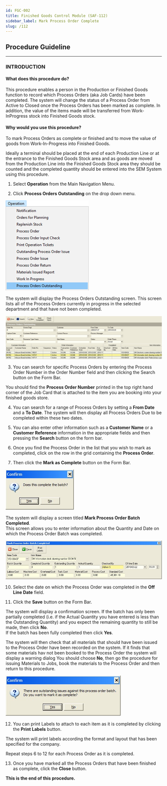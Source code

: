 ```yaml
---
id: FGC-002
title: Finished Goods Control Module (SAF-112)
sidebar_label: Mark Process Order Complete
slug: /112
---
```


## Procedure Guideline
___  
### INTRODUCTION

#### What does this procedure do?  

This procedure enables a person in the Production or Finished Goods
function to record which Process Orders (aka Job Cards) have been
completed. The system will change the status of a Process Order from
Active to Closed once the Process Orders has been marked as complete.
In addition, the value of the items made will be transferred from
Work-InProgress stock into Finished Goods stock.  

#### Why would you use this procedure?  

To mark Process Orders as complete or finished and to move the value
of goods from Work-In-Progress into Finished Goods.  

Ideally a terminal should be placed at the end of each Production Line
or at the entrance to the Finished Goods Stock area and as goods are
moved from the Production Line into the Finished Goods Stock area they
should be counted and the completed quantity should be entered into
the SEM System using this procedure.  

1.  Select **Operation** from the Main Navigation Menu.

2.  Click **Process Orders Outstanding** on the drop down menu.
	
![](../static/img/docs/FGC-002/image1.jpg)  	

The system will display the Process Orders Outstanding screen. This
screen lists all of the Process Orders currently in progress in the
selected department and that have not been completed.  
	
![](../static/img/docs/FGC-002/image3.png)  	

3.  You can search for specific Process Orders by entering the Process
    Order Number in the Order Number field and then clicking the Search
    button on the Form Bar.  

You should find the **Process Order Number** printed in the top right hand
corner of the Job Card that is attached to the item you are booking
into your finished goods store.  

4.  You can search for a range of Process Orders by setting a **From Date**
    and a **To Date**. The system will then display all Process Orders Due
    to be completed within these two dates.  

5.  You can also enter other information such as a **Customer Name** or a
    **Customer Reference** information in the appropriate fields and then
    pressing the **Search** button on the form bar.  

6.  Once you find the Process Order in the list that you wish to mark as
    completed, click on the row in the grid containing the **Process Order**.  

7.  Then click the **Mark as Complete** button on the Form Bar.  
	
![](../static/img/docs/FGC-002/image5.jpg)  	

The system will display a screen titled **Mark Process Order Batch Completed**.  
This screen allows you to enter information about the Quantity and Date on which the Process Order Batch was completed.  
	
![](../static/img/docs/FGC-002/image6.jpg)  	

10. Select the date on which the Process Order was completed in the
    **Off Line Date** field.  

11. Click the **Save** button on the Form Bar.  

The system will display a confirmation screen. If the batch has only
been partially completed (i.e. if the Actual Quantity you have entered
is less than the Outstanding Quantity) and you expect the remaining
quantity to still be made, then click **No**.  
If the batch has been fully completed then click **Yes**.  

The system will then check that all materials that should have been
issued to the Process Order have been recorded on the system. If it
finds that some materials hav not been booked to the Process Order the
system will display a warning dialog You should choose **No**, then go the
procedure for issuing Materials to Jobs, book the materials to the
Process Order and then return to this procedure.  
	
![](../static/img/docs/FGC-002/image8.jpg)  	

12. You can print Labels to attach to each item as it is completed by
    clicking the **Print Labels** button.  

The system will print labels according the format and layout that has
been specified for the company.  

Repeat steps 6 to 12 for each Process Order as it is completed.  

13. Once you have marked all the Process Orders that have been finished
    as complete, click the **Close** button.  

**This is the end of this procedure.**
